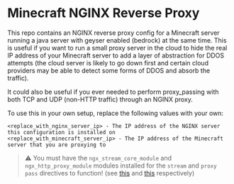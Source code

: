 # Minecraft NGINX Reverse Proxy
This repo contains an NGINX  reverse proxy config for a Minecraft server running a java server with geyser enabled (bedrock) at the same time.  This is useful if you want to run a small proxy server in the cloud to hide the real IP address of your Minecraft server to add a layer of abstraction for DDOS attempts (the cloud server is likely to go down first and certain cloud providers may be able to detect some forms of DDOS and absorb the traffic).

It could also be useful if you ever needed to perform proxy_passing with both TCP and UDP (non-HTTP traffic) through an NGINX proxy.

To use this in your own setup, replace the following values with your own:

```
<replace_with_nginx_server_ip> - The IP address of the NGINX server this configuration is installed on
<replace_with_minecraft_server_ip> - The IP address of the Minecraft server that you are proxying to
```

> ⚠️ You must have the `ngx_stream_core_module` and `ngx_http_proxy_module` modules installed for the `stream` and `proxy pass` directives to function! (see [this](https://nginx.org/en/docs/stream/ngx_stream_core_module.html) and [this](https://nginx.org/en/docs/http/ngx_http_proxy_module.html) respectively)
